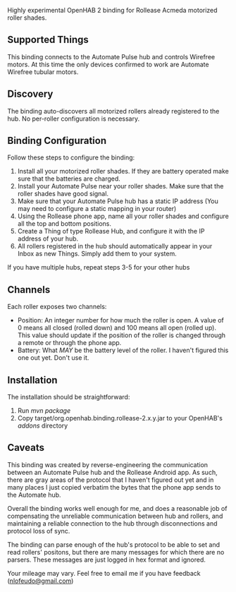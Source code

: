 
Highly experimental OpenHAB 2 binding for Rollease Acmeda motorized roller shades.

## Supported Things

This binding connects to the Automate Pulse hub and controls Wirefree motors. At this time the only devices confirmed to work are Automate Wirefree tubular motors.

## Discovery

The binding auto-discovers all motorized rollers already registered to the hub. No per-roller configuration is necessary.

## Binding Configuration

Follow these steps to configure the binding:

1) Install all your motorized roller shades. If they are battery operated make sure that the batteries are charged.
2) Install your Automate Pulse near your roller shades. Make sure that the roller shades have good signal.
3) Make sure that your Automate Pulse hub has a static IP address (You may need to configure a static mapping in your router)
4) Using the Rollease phone app, name all your roller shades and configure all the top and bottom positions. 
5) Create a Thing of type Rollease Hub, and configure it with the IP address of your hub.
6) All rollers registered in the hub should automatically appear in your Inbox as new Things. Simply add them to your system.

If you have multiple hubs, repeat steps 3-5 for your other hubs

## Channels

Each roller exposes two channels:

* Position: An integer number for how much the roller is open. A value of 0 means all closed (rolled down) and 100 means all open (rolled up). This value should update if the position of the roller is changed through a remote or through the phone app.
* Battery: What *MAY* be the battery level of the roller. I haven't figured this one out yet. Don't use it.

## Installation

The installation should be straightforward:

1) Run *mvn package*
2) Copy target/org.openhab.binding.rollease-2.x.y.jar to your OpenHAB's *addons* directory

## Caveats

This binding was created by reverse-engineering the communication between an Automate Pulse hub and the Rollease Android app. As such, there are gray areas of the protocol that I haven't figured out yet and in many places I just copied verbatim the bytes that the phone app sends to the Automate hub. 

Overall the binding works well enough for me, and does a reasonable job of compensating the unreliable communication between hub and rollers, and maintaining a reliable connection to the hub through disconnections and protocol loss of sync.

The binding can parse enough of the hub's protocol to be able to set and read rollers' positons, but there are many messages for which there are no parsers. These messages are just logged in hex format and ignored.

Your mileage may vary. Feel free to email me if you have feedback (nlofeudo@gmail.com)

